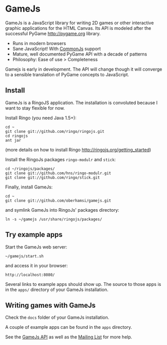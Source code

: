 GameJs
=======

GameJs is a JavaScript library for writing 2D games or other interactive graphic applications for the HTML Canvas. Its API is modeled after the successful PyGame <http://pygame.org> library.

   * Runs in modern browsers
   * Sane JavaScript! With [CommonJs](http://www.commonjs.org/) support
   * Mature, well documented PyGame API with a decade of patterns
   * Philosophy: Ease of use > Completeness

Gamejs is early in development. The API will change though it will converge to a sensible translation of PyGame concepts to JavaScript.

Install
-------
GameJs is a RingoJS application. The installation is convoluted because I
want to stay flexible for now.

Install Ringo (you need Java 1.5+):

    cd ~
    git clone git://github.com/ringo/ringojs.git
    cd ringojs
    ant jar

(more details on how to install Ringo <http://ringojs.org/getting_started>)

Install the RingoJs packages `ringo-modulr` and `stick`:

    cd ~/ringojs/packages/
    git clone git://github.com/hns/ringo-modulr.git
    git clone git://github.com/ringo/stick.git

Finally, install GameJs:

    cd ~
    git clone git://github.com/oberhamsi/gamejs.git

and symlink GameJs into RingoJs' packages directory:

    ln -s ~/gamejs /usr/share/ringojs/packages/

Try example apps
------------------

Start the GameJs web server:

    ~/gamejs/start.sh

and access it in your browser:

    http://localhost:8080/

Several links to example apps should show up. The source to those apps is in the `apps/` directory of your GameJs installation.

Writing games with GameJs
-----------------------------

Check the `docs` folder of your GameJs installation.

A couple of example apps can be found in the `apps` directory.

See the [GameJs API](http://gamejs.org/api/) as well as the [Mailing List](http://groups.google.com/group/gamejs) for more help.
